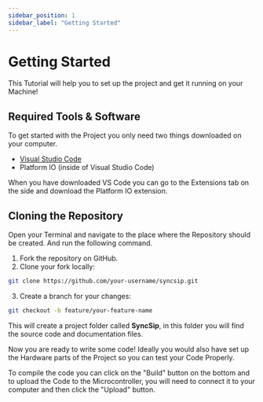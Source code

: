 ```yaml
---
sidebar_position: 1
sidebar_label: "Getting Started"
---
```


# Getting Started
This Tutorial will help you to set up the project and get it running on your Machine!

## Required Tools & Software

To get started with the Project you only need two things downloaded on your computer.

- [Visual Studio Code](https://code.visualstudio.com/)
- Platform IO (inside of Visual Studio Code)
 
When you have downloaded VS Code you can go to the Extensions tab on the side and download
the Platform IO extension.

<!-- ![PlatformIO Logo](../assets/platformio-logo.png) -->

## Cloning the Repository

Open your Terminal and navigate to the place where the Repository should be created.
And run the following command.

1. Fork the repository on GitHub.
2. Clone your fork locally:
```bash
git clone https://github.com/your-username/syncsip.git
```
3. Create a branch for your changes:
```bash
git checkout -b feature/your-feature-name
```

This will create a project folder called **SyncSip**, 
in this folder you will find the source code and documentation files.

Now you are ready to write some code! Ideally you would also have set up the 
Hardware parts of the Project so you can test your Code Properly.

To compile the code you can click on the "Build" button on the bottom
and to upload the Code to the Microcontroller, you will need to connect it 
to your computer and then click the "Upload" button.


